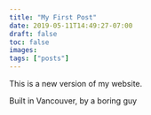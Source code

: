 ```yaml
---
title: "My First Post"
date: 2019-05-11T14:49:27-07:00
draft: false
toc: false
images:
tags: ["posts"]
---
```


This is a new version of my website.

Built in Vancouver, by a boring guy